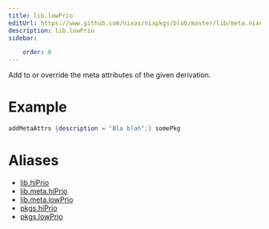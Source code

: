 ```yaml
---
title: lib.lowPrio
editUrl: https://www.github.com/nixos/nixpkgs/blob/master/lib/meta.nix#L21C28
description: lib.lowPrio
sidebar:

    order: 8
---
```


Add to or override the meta attributes of the given
derivation.

# Example

```nix
addMetaAttrs {description = "Bla blah";} somePkg
```


# Aliases

- [lib.hiPrio](./reference/lib/lib-hiPrio)
- [lib.meta.hiPrio](./reference/lib/meta/lib-meta-hiPrio)
- [lib.meta.lowPrio](./reference/lib/meta/lib-meta-lowPrio)
- [pkgs.hiPrio](./reference/pkgs/pkgs-hiPrio)
- [pkgs.lowPrio](./reference/pkgs/pkgs-lowPrio)


